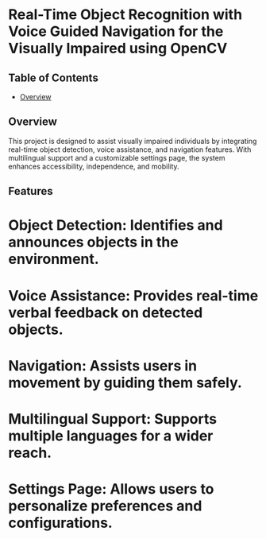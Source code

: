 # Real-Time Object Recognition with Voice Guided Navigation for the Visually Impaired using OpenCV

## Table of Contents

- [Overview](#overview)

## Overview

This project is designed to assist visually impaired individuals by integrating real-time object detection, voice assistance, and navigation features. With multilingual support and a customizable settings page, the system enhances accessibility, independence, and mobility.

## Features

# Object Detection: Identifies and announces objects in the environment.
# Voice Assistance: Provides real-time verbal feedback on detected objects.
# Navigation: Assists users in movement by guiding them safely.
# Multilingual Support: Supports multiple languages for a wider reach.
# Settings Page: Allows users to personalize preferences and configurations.

